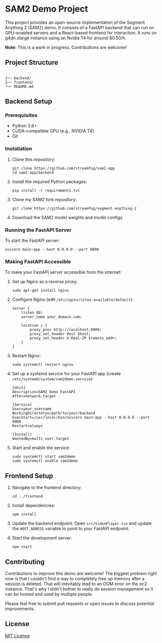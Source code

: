 # SAM2 Demo Project

This project provides an open-source implementation of the Segment Anything 2 (SAM2) demo. It consists of a FastAPI backend that can run on GPU-enabled servers and a React-based frontend for interaction.
It runs on g4dn.xlarge instance using an Nvidia T4 for around $0.50/h.

**Note:** This is a work in progress. Contributions are welcome!

## Project Structure

```
.
├── backend/
├── frontend/
└── README.md
```

## Backend Setup

### Prerequisites

- Python 3.8+
- CUDA-compatible GPU (e.g., NVIDIA T4)
- Git

### Installation

1. Clone this repository:
   ```
   git clone https://github.com/streamfog/sam2-app
   cd sam2-app/backend
   ```

2. Install the required Python packages:
   ```
   pip install -r requirements.txt
   ```

3. Clone my SAM2 fork repository:
   ```
   git clone https://github.com/streamfog/segment-anything-2
   ```

4. Download the SAM2 model weights and model configs.

### Running the FastAPI Server

To start the FastAPI server:

```
uvicorn main:app --host 0.0.0.0 --port 8000
```

### Making FastAPI Accessible

To make your FastAPI server accessible from the internet:

1. Set up Nginx as a reverse proxy:
   ```
   sudo apt-get install nginx
   ```

2. Configure Nginx (edit `/etc/nginx/sites-available/default`):
   ```nginx
   server {
       listen 80;
       server_name your_domain.com;

       location / {
           proxy_pass http://localhost:8000;
           proxy_set_header Host $host;
           proxy_set_header X-Real-IP $remote_addr;
       }
   }
   ```

3. Restart Nginx:
   ```
   sudo systemctl restart nginx
   ```

4. Set up a systemd service for your FastAPI app (create `/etc/systemd/system/sam2demo.service`):
   ```
   [Unit]
   Description=SAM2 Demo FastAPI
   After=network.target

   [Service]
   User=your_username
   WorkingDirectory=/path/to/your/backend
   ExecStart=/usr/local/bin/uvicorn main:app --host 0.0.0.0 --port 8000
   Restart=always

   [Install]
   WantedBy=multi-user.target
   ```

5. Start and enable the service:
   ```
   sudo systemctl start sam2demo
   sudo systemctl enable sam2demo
   ```

## Frontend Setup

1. Navigate to the frontend directory:
   ```
   cd ../frontend
   ```

2. Install dependencies:
   ```
   npm install
   ```

3. Update the backend endpoint:
   Open `src/VideoPlayer.tsx` and update the `HOST_ADRESS` variable to point to your FastAPI endpoint.

4. Start the development server:
   ```
   npm start
   ```

## Contributing

Contributions to improve this demo are welcome! The biggest problem right now is that I couldn't find a way to completely free up memory after a session is deleted.
That will inevitably lead to an OOM error on the ec2 instance. That's why I didn't bother to really do session management so it can be hosted and used by multiple people.

Please feel free to submit pull requests or open issues to discuss potential improvements.

## License

[MIT License](LICENSE)